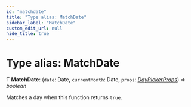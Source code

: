 ```yaml
---
id: "matchdate"
title: "Type alias: MatchDate"
sidebar_label: "MatchDate"
custom_edit_url: null
hide_title: true
---
```


# Type alias: MatchDate

Ƭ **MatchDate**: (`date`: Date, `currentMonth`: Date, `props`: [*DayPickerProps*](../interfaces/daypickerprops.md)) => *boolean*

Matches a day when this function returns `true`.
